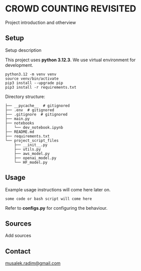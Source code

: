 # CROWD COUNTING REVISITED
Project introduction and otherview

## Setup
Setup description

This project uses **python 3.12.3**. We use virtual environment for development.

```
python3.12 -m venv venv
source venv/bin/activate
pip3 install --upgrade pip
pip3 install -r requirements.txt
```

Directory structure:

```
├── __pycache__  # gitignored
├── .env  # gitignored
├── .gitignore  # gitignored
├── main.py
├── notebooks
│   └── dev_notebook.ipynb
├── README.md
├── requirements.txt
└── project_script_files
    ├── __init__.py
    ├── utils.py
    ├── aws_model.py
    ├── openai_model.py
    └── HF_model.py

```

## Usage

Example usage instructions will come here later on.
```
some code or bash script will come here
```

Refer to **configs.py** for configuring the behaviour.

## Sources
Add sources

## Contact
musalek.radim@gmail.com
